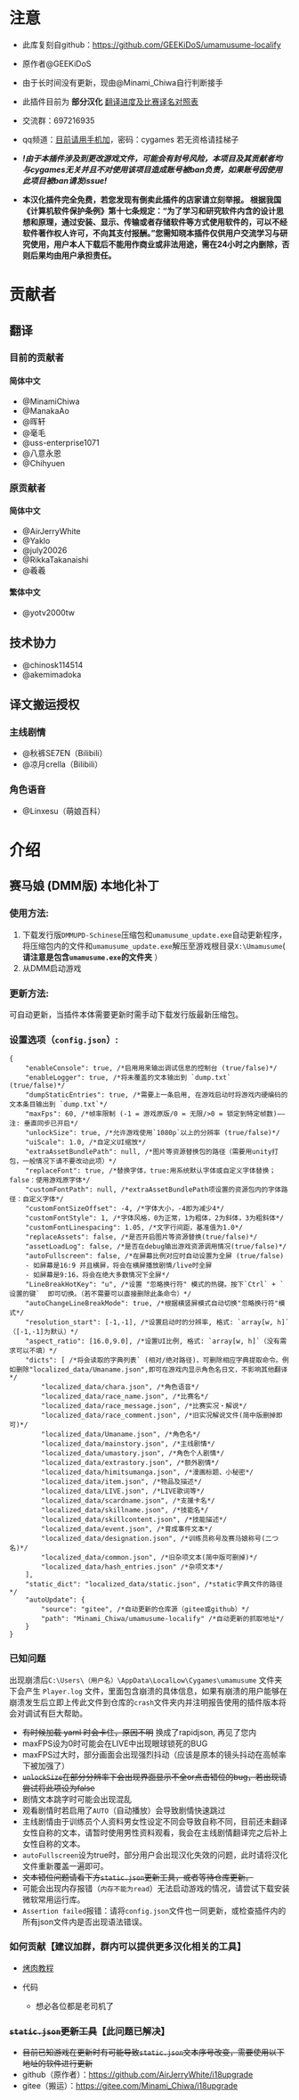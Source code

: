 # 注意
- 此库复刻自github：https://github.com/GEEKiDoS/umamusume-localify
- 原作者@GEEKiDoS
- 由于长时间没有更新，现由@Minami_Chiwa自行判断接手
- 此插件目前为 **部分汉化**
[翻译进度及比赛译名对照表](http://docs.qq.com/sheet/DYkFFZVJudWxTa1Vq)

- 交流群：697216935 
- qq频道：[目前请用手机加](https://qun.qq.com/qqweb/qunpro/share?_wv=3&_wwv=128&inviteCode=1olqdK&from=246610&biz=ka)，密码：cygames 若无资格请挂梯子
-  **_!由于本插件涉及到更改游戏文件，可能会有封号风险，本项目及其贡献者均与cygames无关并且不对使用该项目造成账号被ban负责，如果账号因使用此项目被ban请发issue!_** 
-  **本汉化插件完全免费，若您发现有倒卖此插件的店家请立刻举报。
根据我国《计算机软件保护条例》第十七条规定：“为了学习和研究软件内含的设计思想和原理，通过安装、显示、传输或者存储软件等方式使用软件的，可以不经软件著作权人许可，不向其支付报酬。”您需知晓本插件仅供用户交流学习与研究使用，用户本人下载后不能用作商业或非法用途，需在24小时之内删除，否则后果均由用户承担责任。** 
# 贡献者
## 翻译

### 目前的贡献者
#### 简体中文
- @MinamiChiwa
- @ManakaAo
- @晖轩
- @毫毛
- @uss-enterprise1071
- @八意永恩
- @Chihyuen

### 原贡献者
#### 简体中文
- @AirJerryWhite
- @Yaklo
- @july20026
- @RikkaTakanaishi
- @羲羲
#### 繁体中文
- @yotv2000tw

## 技术协力
- @chinosk114514
- @akemimadoka

## 译文搬运授权
### 主线剧情
- @秋裤SE7EN（Bilibili）
- @凉月crella（Bilibili）
### 角色语音
- @Linxesu（萌娘百科）

# 介绍
## 赛马娘 (DMM版) 本地化补丁

### 使用方法:
1. 下载发行版`DMMUPD-Schinese`压缩包和`umamusume_update.exe`自动更新程序，将压缩包内的文件和`umamusume_update.exe`解压至游戏根目录`X:\Umamusume`( **请注意是包含`umamusume.exe`的文件夹** ）
2. 从DMM启动游戏

### 更新方法:
可自动更新，当插件本体需要更新时需手动下载发行版最新压缩包。
### 设置选项（`config.json`）:

```
{
    "enableConsole": true, /*启用用来输出调试信息的控制台 (true/false)*/
    "enableLogger": true, /*将未覆盖的文本输出到 `dump.txt` (true/false)*/
    "dumpStaticEntries": true, /*需要上一条启用, 在游戏启动时将游戏内硬编码的文本条目输出到 `dump.txt`*/
    "maxFps": 60, /*帧率限制 (-1 = 游戏原版/0 = 无限/>0 = 锁定到特定帧数)——注: 垂直同步已开启*/
    "unlockSize": true, /*允许游戏使用`1080p`以上的分辨率 (true/false)*/
    "uiScale": 1.0, /*自定义UI缩放*/
    "extraAssetBundlePath": null, /*图片等资源替换包的路径（需要用unity打包，一般情况下请不要改动此项）*/
    "replaceFont": true, /*替换字体，true:用系统默认字体或自定义字体替换；false：使用游戏原字体*/
    "customFontPath": null, /*extraAssetBundlePath项设置的资源包内的字体路径：自定义字体*/
    "customFontSizeOffset": -4, /*字体大小，-4即为减少4*/
    "customFontStyle": 1, /*字体风格，0为正常，1为粗体，2为斜体，3为粗斜体*/
    "customFontLinespacing": 1.05, /*文字行间距，基准值为1.0*/
    "replaceAssets": false, /*是否开启图片等资源替换(true/false)*/
    "assetLoadLog": false, /*是否在debug输出游戏资源调用情况(true/false)*/
    "autoFullscreen": false, /*在屏幕比例对应时自动设置为全屏 (true/false)
    - 如屏幕是16:9 并且横屏，将会在横屏播放剧情/live时全屏
    - 如屏幕是9:16，将会在绝大多数情况下全屏*/
    "LineBreakHotKey": "u", /*设置 "忽略换行符" 模式的热键。按下`Ctrl` + `设置的键`  即可切换。（若不需要可以直接删除此条命令）*/
    "autoChangeLineBreakMode": true, /*根据横竖屏模式自动切换"忽略换行符"模式*/
    "resolution_start": [-1,-1], /*设置启动时的分辨率, 格式: `array[w, h]`（[-1,-1]为默认）*/
    "aspect_ratio": [16.0,9.0], /*设置UI比例, 格式: `array[w, h]`（没有需求可以不填）*/
    "dicts": [ /*将会读取的字典列表` (相对/绝对路径)，可删除相应字典提取命令。例如删除"localized_data/Umaname.json",即可在游戏内显示角色名日文，不影响其他翻译*/
        "localized_data/chara.json", /*角色语音*/
        "localized_data/race_name.json", /*比赛名*/
        "localized_data/race_message.json", /*比赛实况・解说*/
        "localized_data/race_comment.json", /*旧实况解说文件(简中版删掉即可)*/
        "localized_data/Umaname.json", /*角色名*/
        "localized_data/mainstory.json", /*主线剧情*/
        "localized_data/umastory.json", /*角色个人剧情*/
        "localized_data/extrastory.json", /*额外剧情*/
        "localized_data/himitsumanga.json", /*漫画标题、小秘密*/
        "localized_data/item.json", /*物品及描述*/
        "localized_data/LIVE.json", /*LIVE歌词等*/
        "localized_data/scardname.json", /*支援卡名*/
        "localized_data/skillname.json", /*技能名*/
        "localized_data/skillcontent.json", /*技能描述*/
        "localized_data/event.json", /*育成事件文本*/
        "localized_data/designation.json", /*训练员称号及赛马娘称号(二つ名)*/
        "localized_data/common.json", /*旧杂项文本(简中版可删掉)*/
        "localized_data/hash_entries.json" /*杂项文本*/
    ],
    "static_dict": "localized_data/static.json", /*static字典文件的路径*/
    "autoUpdate": {
        "source": "gitee", /*自动更新的仓库源（gitee或github）*/
        "path": "Minami_Chiwa/umamusume-localify" /*自动更新的抓取地址*/
    }
}
```

### 已知问题
出现崩溃后`C:\Users\（用户名）\AppData\LocalLow\Cygames\umamusume` 文件夹下会产生 `Player.log` 文件，里面包含崩溃的具体信息，如果有崩溃的用户能够在崩溃发生后立即上传此文件到仓库的`crash`文件夹内并注明报告使用的插件版本将会对调试有巨大帮助。
- ~~有时候加载 yaml 时会卡住，原因不明~~ 换成了rapidjson, 再见了您内
- maxFPS设为0时可能会在LIVE中出现眼球锁死的BUG
- maxFPS过大时，部分画面会出现强烈抖动（应该是原本的镜头抖动在高帧率下被加强了）
- ~~`unlockSize`在部分分辨率下会出现界面显示不全or点击错位的bug，若出现请尝试将此项设为false~~
- 剧情文本跳字时可能会出现混乱
- 观看剧情时若启用了`AUTO`（自动播放）会导致剧情快速跳过
- 主线剧情由于训练员个人资料男女性设定不同会导致自称不同，目前还未翻译女性自称的文本，请暂时使用男性资料观看，我会在主线剧情翻译完之后补上女性自称的文本。
- `autoFullscreen`设为true时，部分用户会出现汉化失效的问题，此时请将汉化文件重新覆盖一遍即可。
- ~~文本错位问题请看下方`static.json`更新工具，或者等待仓库更新。~~
- 可能会出现内存报错（`内存不能为read`）无法启动游戏的情况，请尝试下载安装微软常用运行库。
- `Assertion failed`报错：请将`config.json`文件也一同更新，或检查插件内的所有json文件内是否出现语法错误。
### 如何贡献【建议加群，群内可以提供更多汉化相关的工具】
 - [烤肉教程](https://docs.qq.com/doc/DYk1Ia3h4UHRocGVJ)
    
 - 代码
    - 想必各位都是老司机了

### ~~`static.json`更新工具~~【此问题已解决】
- ~~目前已知游戏在更新时有可能导致`static.json`文本序号改变，需要使用以下地址的软件进行更新~~
- github（原作者）：https://github.com/AirJerryWhite/i18upgrade
- gitee（搬运）：https://gitee.com/Minami_Chiwa/i18upgrade


